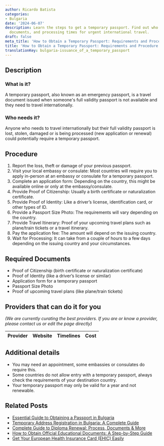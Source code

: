 ```yaml
---
author: Ricardo Batista
categories:
- Bulgaria
date: '2024-06-07'
description: Learn the steps to get a temporary passport. Find out who needs it, required
  documents, and processing times for urgent international travel.
draft: false
meta_title: 'How to Obtain a Temporary Passport: Requirements and Procedure'
title: 'How to Obtain a Temporary Passport: Requirements and Procedure'
translationKey: bulgaria-issuance_of_a_temporary_passport
---
```


## Description
### What is it?
A temporary passport, also known as an emergency passport, is a travel document issued when someone's full validity passport is not available and they need to travel internationally.

### Who needs it?
Anyone who needs to travel internationally but their full validity passport is lost, stolen, damaged or is being processed (new application or renewal) could potentially require a temporary passport.

## Procedure
1. Report the loss, theft or damage of your previous passport.
2. Visit your local embassy or consulate: Most countries will require you to apply in-person at an embassy or consulate for a temporary passport.
3. Complete an application form: Depending on the country, this might be available online or only at the embassy/consulate.
4. Provide Proof of Citizenship: Usually a birth certificate or naturalization certificate.
5. Provide Proof of Identity: Like a driver’s license, identification card, or other types of ID.
6. Provide a Passport Size Photo: The requirements will vary depending on the country.
7. Provide Travel Itinerary: Proof of your upcoming travel plans such as plane/train tickets or a travel itinerary.
8. Pay the application fee: The amount will depend on the issuing country.
9. Wait for Processing: It can take from a couple of hours to a few days depending on the issuing country and your circumstances.

## Required Documents
- Proof of Citizenship (birth certificate or naturalization certificate)
- Proof of Identity (like a driver’s license or similar)
- Application form for a temporary passport
- Passport Size Photo
- Proof of upcoming travel plans (like plane/train tickets)

## Providers that can do it for you

_(We are currently curating the best providers. If you are or know a provider, please contact us or edit the page directly)_

| Provider        |     Website     |     Timelines    |       Cost      |
| :-------------: | :-------------: |  :-------------: | :-------------: |

## Additional details
- You may need an appointment, some embassies or consulates do require this.
- Some countries do not allow entry with a temporary passport, always check the requirements of your destination country.
- Your temporary passport may only be valid for a year and not renewable.



## Related Posts

- [Essential Guide to Obtaining a Passport in Bulgaria](https://tramitit.com/guides/bulgaria/issuance_of_a_passport/)
- [Temporary Address Registration in Bulgaria: A Complete Guide](https://tramitit.com/guides/bulgaria/temporary_address_registration/)
- [Complete Guide to Diploma Renewal: Process, Documents & More](https://tramitit.com/guides/bulgaria/diploma_renewal/)
- [How to Obtain Official Educational Documents: A Step-by-Step Guide](https://tramitit.com/guides/bulgaria/issuance_of_an_educational_document/)
- [Get Your European Health Insurance Card (EHIC) Easily](https://tramitit.com/guides/bulgaria/issuance_of_a_european_health_insurance_card/)